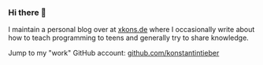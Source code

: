 ### Hi there 👋

I maintain a personal blog over at [xkons.de](https://www.xkons.de) where I occasionally write about how to teach programming to teens and generally try to share knowledge.

Jump to my "work" GitHub account: [github.com/konstantintieber](https://github.com/konstantintieber)

